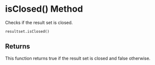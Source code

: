 <!-- loio1bf45fb89fa849b393f12bf68c9fbc96 -->

# isClosed\(\) Method

Checks if the result set is closed.



```
resultset.isClosed()
```



<a name="loio1bf45fb89fa849b393f12bf68c9fbc96__section_alx_x3v_x1b"/>

## Returns

This function returns true if the result set is closed and false otherwise.

